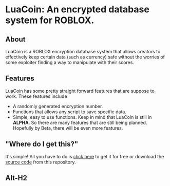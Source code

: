 # LuaCoin: An encrypted database system for ROBLOX. 
## About
LuaCoin is a ROBLOX encryption database system that allows creators to effectively keep certain data (such as currency) safe without the worries of some exploiter finding a way to manipulate with their scores.

## Features
LuaCoin has some pretty straight forward features that are suppose to work. These features include
* A randomly generated encryption number. 
* Functions that allows any script to save specific data.
* Simple, easy to use functions.
Keep in mind that LuaCoin is still in **ALPHA**. So there are many features that are still being planned. Hopefully by Beta, there will be even more features.

## "Where do I get this?"
It's simple! All you have to do is [click here](https://www.roblox.com/library/723367380/LuaCoin-v0-1a) to get it for free or download the [source code](https://github.com/shloid/lua_coin_manager/blob/master/LuaCoinManager.lua) from this repository. 

Alt-H2
------
